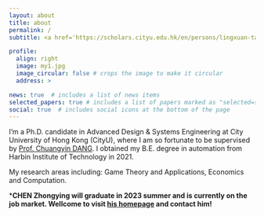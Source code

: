 ```yaml
---
layout: about
title: about
permalink: /
subtitle: <a href='https://scholars.cityu.edu.hk/en/persons/lingxuan-tang(e4b53c2c-0dab-425d-8819-f1210767a5ca).html'>Department of Advanced Design and Systems Engineering, City University of Hong Kong</a>, Kowloon Tong, Kowloon, Hong Kong.

profile:
  align: right
  image: my1.jpg
  image_circular: false # crops the image to make it circular
  address: >

news: true  # includes a list of news items
selected_papers: true # includes a list of papers marked as "selected={true}"
social: true  # includes social icons at the bottom of the page
---
```


I’m a Ph.D. candidate in Advanced Design & Systems Engineering at City University of Hong Kong (CityU), where I am so fortunate to be supervised by [Prof. Chuangyin DANG](https://www.cityu.edu.hk/adse/mecdang.htm). I obtained my B.E. degree in automation from Harbin Institute of Technology in 2021.

My research areas including:
Game Theory and Applications, Economics and Computation.

***CHEN Zhongying will graduate in 2023 summer and is currently on the job market. Wellcome to visit [his homepage](https://zhongyingchen.github.io/) and contact him!**